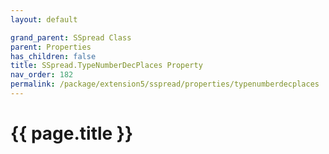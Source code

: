 ```yaml
---
layout: default

grand_parent: SSpread Class
parent: Properties
has_children: false
title: SSpread.TypeNumberDecPlaces Property
nav_order: 182
permalink: /package/extension5/sspread/properties/typenumberdecplaces
---
```

# {{ page.title }}